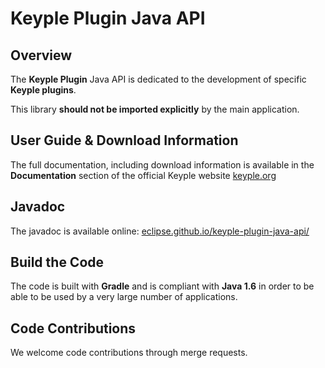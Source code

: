 # Keyple Plugin Java API

## Overview

The **Keyple Plugin** Java API is dedicated to the development of specific **Keyple plugins**.

This library **should not be imported explicitly** by the main application.

## User Guide & Download Information

The full documentation, including download information is available in the **Documentation** section of the official Keyple website [keyple.org](https://keyple.org)

## Javadoc

The javadoc is available online: [eclipse.github.io/keyple-plugin-java-api/](https://eclipse.github.io/keyple-plugin-java-api/)

## Build the Code

The code is built with **Gradle** and is compliant with **Java 1.6** in order to be able to be used by a very large number of applications.

## Code Contributions

We welcome code contributions through merge requests.